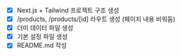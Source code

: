 - [x] Next.js + Tailwind 프로젝트 구조 생성
- [x] /products, /products/[id] 라우트 생성 (페이지 내용 비워둠)
- [x] 더미 데이터 파일 생성
- [x] 기본 설정 파일 생성
- [x] README.md 작성
